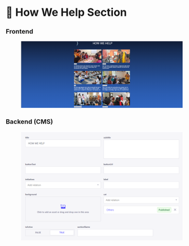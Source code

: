 # 📎 How We Help Section

### **Frontend**

<figure><img src="../../../.gitbook/assets/hamara-sapna-how-we-help-section.png" alt=""><figcaption></figcaption></figure>

### Backend (CMS)

<figure><img src="../../../.gitbook/assets/hamara-sapna-how-we-help-section-cms.png" alt=""><figcaption></figcaption></figure>
